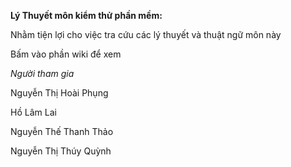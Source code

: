<b>Lý Thuyết môn kiểm thử phần mềm:</b>

Nhằm tiện lợi cho việc tra cứu các lý thuyết và thuật ngữ môn này

Bấm vào phần wiki để xem

<i>Người tham gia</i>

Nguyễn Thị Hoài Phụng

Hồ Lâm Lai

Nguyễn Thế Thanh Thảo

Nguyễn Thị Thúy Quỳnh
